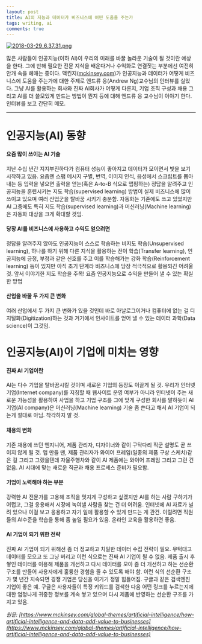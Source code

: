 ```yaml
---
layout: post
title: AI의 지능과 데이터가 비즈니스에 어떤 도움을 주는가
tags: writing, ai
comments: true
---
```

  
[![2018-03-29_6.37.31.png](https://s26.postimg.org/oq8zit2zd/2018-03-29_6.37.31.png)](https://www.mckinsey.com/global-themes/artificial-intelligence/how-artificial-intelligence-and-data-add-value-to-businesses)

많은 사람들이 인공지능(이하 AI)이 우리의 미래를 바꿀 놀라운 기술이 될 것이란 예상을 한다. 그에 반해 필요한 전문 지식을 배운다거나 수익화로 연결짓는 부분에선 여전히 안개 속을 헤매는 중이다. 맥킨지([mckinsey.com](https://www.mckinsey.com))가 인공지능과 데이터가 어떻게 비즈니스에 도움을 주는가에 대한 주제로 앤드류 응(Andrew Ng)교수님의 인터뷰를 실었다. 그냥 AI를 활용하는 회사와 진짜 AI회사가 어떻게 다른지, 기업 조직 구성과 채용 그리고 AI를 더 쓸모있게 만드는 방법이 뭔지 등에 대해 앤드류 응 교수님이 이야기 한다. 인터뷰를 보고 간단히 메모.
  
---
  
# 인공지능(AI) 동향
#### 요즘 많이 쓰이는 AI 기술
지난 수십 년간 지지부진하다가 컴퓨터 성능이 좋아지고 데이터가 모이면서 빛을 보기 시작하고 있음. 요즘엔 스팸 메시지 구별, 번역, 이미지 인식, 음성에서 스크립트를 뽑아내는 등 입력을 넣으면 출력을 얻는(혹은 A-to-B 식으로 맵핑하는) 정답을 알려주고 인공지능을 훈련시키는 지도 학습(supervised learning) 방법이 실제 비즈니스에 많이 쓰이고 있으며 여러 산업군을 탈바꿈 시키기 충분함. 자동화는 기존에도 쓰고 있었지만 AI 그중에도 특히 지도 학습(supervised learning)과 머신러닝(Machine learning)은 자동화 대상을 크게 확대할 것임.
    
#### 당장 AI를 비즈니스에 사용하고 수익도 얻으려면
정답을 알려주지 않아도 인공지능이 스스로 학습하는 비지도 학습(Unsupervised learning), 하나를 하기 위해 다른 지식을 활용하는 전이 학습(Transfer learning), 인공지능에 긍정, 부정과 같은 신호를 주고 이를 학습해가는 강화 학습(Reinforcement learning) 등이 있지만 아직 초기 단계라 비즈니스에 당장 적극적으로 활용되긴 어려울 것. 앞서 이야기한 지도 학습을 주목! 요즘 인공지능으로 수익을 만들어 낼 수 있는 확실한 방법
  
#### 산업을 바꿀 두 가지 큰 변화
여러 산업에서 두 가지 큰 변화가 있을 것인데 바로 아날로그이거나 컴퓨터에 없는 걸 디지털화(Digitization)하는 것과 거기에서 인사이트를 얻어 낼 수 있는 데이터 과학(Data science)이 그것임. 
  
# 인공지능(AI)이 기업에 미치는 영향
#### 진짜 AI 기업이란
AI는 다수 기업을 탈바꿈시킬 것이며 새로운 기업의 등장도 이끌게 될 것. 우리가 인터넷 기업(Internet company)를 지칭할 때 웹사이트 운영 여부가 아니라 인터넷이 주는 새로운 가능성을 활용하여 사업을 하고 기업 구조를 그에 맞게 구성한 회사를 말하듯이 AI 기업(AI company)은 머신러닝(Machine learning) 기술 좀 쓴다고 해서 AI 기업이 되는게 절대로 아님. 착각하지 말 것. 
  
#### 채용의 변화
기존 채용에 쓰던 엔지니어, 제품 관리자, 디자이너와 같이 구닥다리 직군 설명도 곧 쓰이지 않게 될 것. 앱 만들 땐, 제품 관리자가 와이어 프레임(일종의 제품 구상 스케치)같은 걸 그리고 그랬을텐데 자율주행차와 같이 AI 제품에는 와이어 프레임 그리고 그런 건 없음. AI 시대에 맞는 새로운 직군과 채용 프로세스 준비가 필요함.
  
#### 기업이 노력해야 하는 부분
강력한 AI 전문가를 고용해 조직을 멋지게 구성하고 싶겠지만 AI를 하는 사람 구하기가 어렵고, 그걸 응용해서 시장에 녹여낼 사람을 찾는 건 더 어려움. 인터넷에 AI 자료가 널려 있으나 이걸 보고 응용하고 자기 일에 활용할 수 있게 만드는 게 관건. 이럴려면 직원들의 AI수준을 학습을 통해 좀 높일 필요가 있음. 온라인 교육을 활용하면 좋음.
  
#### AI 기업이 되기 위한 전략
진짜 AI 기업이 되기 위해선 좀 더 정교하고 치밀한 데이터 수집 전략이 필요. 무턱대고 데이터를 모으고 또 그냥 버리고 이런 식으로는 진짜 AI 기업이 될 수 없음. 제품 출시 후 쌓인 데이터를 이용해 제품을 개선하고 다시 데이터를 모아 좀 더 개선하고 하는 선순환 구조를 만들어 사용자에게 훌륭한 경험을 줄 수 있도록 해야 함. 이런 식의 선순환 구조가 몇 년간 지속되면 경쟁 기업은 당신을 이기기 정말 힘들어짐. 구글과 같은 검색엔진 기업이 좋은 예. 구글은 사용자들이 특정 키워드를 검색한 다음 어떤 링크를 누르는지에 대한 엄청나게 귀중한 정보를 계속 쌓고 있으며 다시 제품에 반영하는 선순환 구조를 가지고 있음. 
  
*원문: [https://www.mckinsey.com/global-themes/artificial-intelligence/how-artificial-intelligence-and-data-add-value-to-businesses](https://www.mckinsey.com/global-themes/artificial-intelligence/how-artificial-intelligence-and-data-add-value-to-businesses)*




